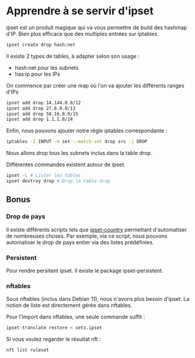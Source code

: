 # Apprendre à se servir d'ipset

ipset est un produit magique qui va vous permettre de build des hashmap
d'IP. Bien plus efficace que des multiples entrées sur iptables.

```bash
ipset create drop hash:net
```

Il existe 2 types de tables, à adapter selon son usage :

-   hash:net pour les subnets
-   has:ip pour les IPs

On commence par créer une map où l'on va ajouter les différents ranges
d'IPs

```bash
ipset add drop 14.144.0.0/12
ipset add drop 27.8.0.0/13
ipset add drop 58.16.0.0/15
ipset add drop 1.1.1.0/24
```

Enfin, nous pouvons ajouter notre règle iptables correspondante :

```bash
iptables -I INPUT -m set --match-set drop src -j DROP
```

Nous allons drop tous les subnets inclus dans la table drop.

Différentes commandes existent autour de ipset.

```bash
ipset -L # Lister les tables
ipset destroy drop # Drop la table drop
```

## Bonus

### Drop de pays

Il existe différents scripts tels que
[ipset-country](https://github.com/mkorthof/ipset-country) permettant
d'automatiser de nombreuses choses. Par exemple, via ce script, nous
pouvons automatiser le drop de pays entier via des listes prédéfinies.

### Persistent

Pour rendre persitent ipset. Il existe le package ipset-persistent.

### nftables

Sous nftables (inclus dans Debian 11), nous n'avons plus besoin
d'ipset. La notion de liste est directement gérée dans nftables.

Pour l'import dans nftables, une seule commande suffit :

```bash
ipset-translate restore < sets.ipset
```

Si vous voulez regarder le résultat nft :

```bash
nft list ruleset
```
